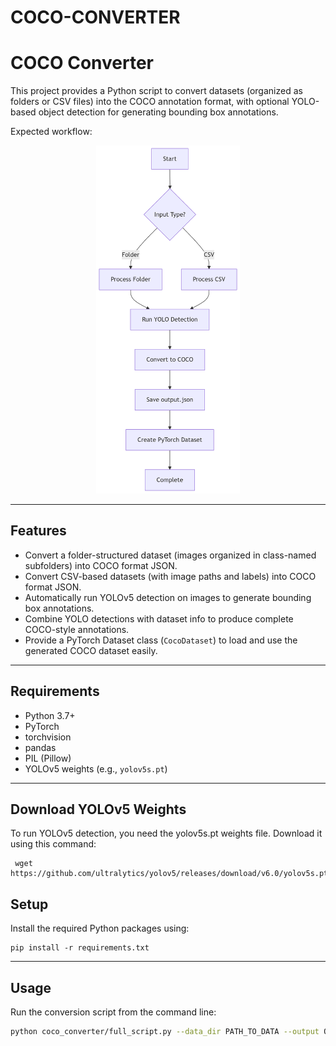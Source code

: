 # COCO-CONVERTER

# COCO Converter

This project provides a Python script to convert datasets (organized as folders or CSV files) into the COCO annotation format, with optional YOLO-based object detection for generating bounding box annotations.

Expected workflow: 

<p align="center">
  <img src="deepseek_mermaid_20250723_c2e94c.png" width="230"/>
</p>


---

## Features

- Convert a folder-structured dataset (images organized in class-named subfolders) into COCO format JSON.
- Convert CSV-based datasets (with image paths and labels) into COCO format JSON.
- Automatically run YOLOv5 detection on images to generate bounding box annotations.
- Combine YOLO detections with dataset info to produce complete COCO-style annotations.
- Provide a PyTorch Dataset class (`CocoDataset`) to load and use the generated COCO dataset easily.

---

## Requirements

- Python 3.7+
- PyTorch
- torchvision
- pandas
- PIL (Pillow)
- YOLOv5 weights (e.g., `yolov5s.pt`) 

---
## Download YOLOv5 Weights
To run YOLOv5 detection, you need the yolov5s.pt weights file. Download it using this command:
     
     wget https://github.com/ultralytics/yolov5/releases/download/v6.0/yolov5s.pt

## Setup

Install the required Python packages using:

   
    
    pip install -r requirements.txt
---

## Usage

Run the conversion script from the command line:

```bash
python coco_converter/full_script.py --data_dir PATH_TO_DATA --output OUTPUT_JSON

